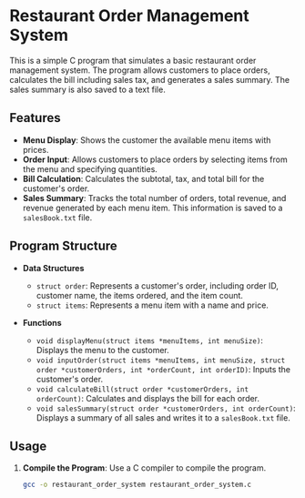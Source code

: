# Restaurant Order Management System

This is a simple C program that simulates a basic restaurant order management system. The program allows customers to place orders, calculates the bill including sales tax, and generates a sales summary. The sales summary is also saved to a text file.

## Features

- **Menu Display**: Shows the customer the available menu items with prices.
- **Order Input**: Allows customers to place orders by selecting items from the menu and specifying quantities.
- **Bill Calculation**: Calculates the subtotal, tax, and total bill for the customer's order.
- **Sales Summary**: Tracks the total number of orders, total revenue, and revenue generated by each menu item. This information is saved to a `salesBook.txt` file.

## Program Structure

- **Data Structures**
  - `struct order`: Represents a customer's order, including order ID, customer name, the items ordered, and the item count.
  - `struct items`: Represents a menu item with a name and price.

- **Functions**
  - `void displayMenu(struct items *menuItems, int menuSize)`: Displays the menu to the customer.
  - `void inputOrder(struct items *menuItems, int menuSize, struct order *customerOrders, int *orderCount, int orderID)`: Inputs the customer's order.
  - `void calculateBill(struct order *customerOrders, int orderCount)`: Calculates and displays the bill for each order.
  - `void salesSummary(struct order *customerOrders, int orderCount)`: Displays a summary of all sales and writes it to a `salesBook.txt` file.

## Usage

1. **Compile the Program**: Use a C compiler to compile the program.
   ```bash
   gcc -o restaurant_order_system restaurant_order_system.c
